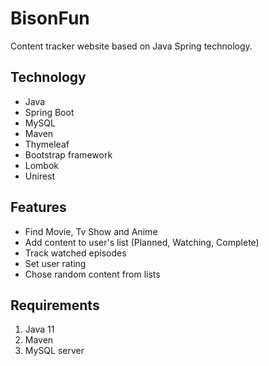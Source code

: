 # BisonFun
Content tracker website based on Java Spring technology.

## Technology

- Java
- Spring Boot
- MySQL
- Maven
- Thymeleaf 
- Bootstrap framework
- Lombok
- Unirest


## Features

- Find Movie, Tv Show and Anime
- Add content to user's list (Planned, Watching, Complete)
- Track watched episodes
- Set user rating
- Chose random content from lists

## Requirements 

1. Java 11
2. Maven
3. MySQL server
